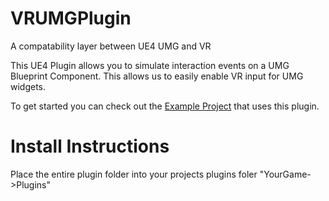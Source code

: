 # VRUMGPlugin
A compatability layer between UE4 UMG and VR

This UE4 Plugin allows you to simulate interaction events on a UMG Blueprint Component.
This allows us to easily enable VR input for UMG widgets.

To get started you can check out the [Example Project](#) that uses this plugin.

# Install Instructions
Place the entire plugin folder into your projects plugins foler "YourGame->Plugins"
